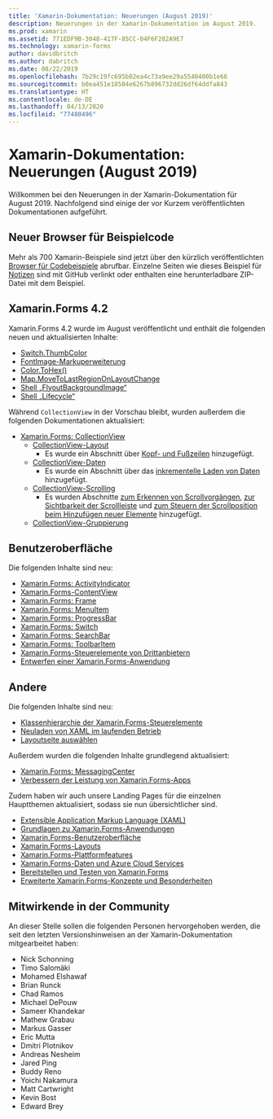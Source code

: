 ```yaml
---
title: 'Xamarin-Dokumentation: Neuerungen (August 2019)'
description: Neuerungen in der Xamarin-Dokumentation im August 2019.
ms.prod: xamarin
ms.assetid: 771EDF9B-3048-417F-85CC-04F6F282A9E7
ms.technology: xamarin-forms
author: davidbritch
ms.author: dabritch
ms.date: 08/22/2019
ms.openlocfilehash: 7b29c19fc695b02ea4c73a9ee29a5540400b1e66
ms.sourcegitcommit: b0ea451e18504e6267b896732dd26df64ddfa843
ms.translationtype: HT
ms.contentlocale: de-DE
ms.lasthandoff: 04/13/2020
ms.locfileid: "77480496"
---
```

# <a name="xamarin-docs-whats-new-august-2019"></a>Xamarin-Dokumentation: Neuerungen (August 2019)

Willkommen bei den Neuerungen in der Xamarin-Dokumentation für August 2019. Nachfolgend sind einige der vor Kurzem veröffentlichten Dokumentationen aufgeführt.

## <a name="new-sample-code-browser"></a>Neuer Browser für Beispielcode

Mehr als 700 Xamarin-Beispiele sind jetzt über den kürzlich veröffentlichten [Browser für Codebeispiele](https://docs.microsoft.com/samples/browse/?products=xamarin) abrufbar. Einzelne Seiten wie dieses Beispiel für [Notizen](https://docs.microsoft.com/samples/xamarin/xamarin-forms-samples/getstarted-notes-singlepage/) sind mit GitHub verlinkt oder enthalten eine herunterladbare ZIP-Datei mit dem Beispiel.

## <a name="xamarinforms-42"></a>Xamarin.Forms 4.2

Xamarin.Forms 4.2 wurde im August veröffentlicht und enthält die folgenden neuen und aktualisierten Inhalte:

- [Switch.ThumbColor](~/xamarin-forms/user-interface/switch.md#switch-appearance)
- [FontImage-Markuperweiterung](~/xamarin-forms/xaml/markup-extensions/consuming.md#fontimage-markup-extension)
- [Color.ToHex()](~/xamarin-forms/user-interface/colors.md#additional-methods)
- [Map.MoveToLastRegionOnLayoutChange](~/xamarin-forms/user-interface/map/map.md#maintain-map-region-on-layout-change)
- [Shell „FlyoutBackgroundImage“](~/xamarin-forms/app-fundamentals/shell/flyout.md#flyout-background-image)
- [Shell „Lifecycle“](~/xamarin-forms/app-fundamentals/shell/lifecycle.md)

Während `CollectionView` in der Vorschau bleibt, wurden außerdem die folgenden Dokumentationen aktualisiert:

- [Xamarin.Forms: CollectionView](~/xamarin-forms/user-interface/collectionview/index.md)
  - [CollectionView-Layout](~/xamarin-forms/user-interface/collectionview/layout.md)
    - Es wurde ein Abschnitt über [Kopf- und Fußzeilen](~/xamarin-forms/user-interface/collectionview/layout.md#headers-and-footers) hinzugefügt.
  - [CollectionView-Daten](~/xamarin-forms/user-interface/collectionview/populate-data.md)
    - Es wurde ein Abschnitt über das [inkrementelle Laden von Daten](~/xamarin-forms/user-interface/collectionview/populate-data.md#load-data-incrementally) hinzugefügt.
  - [CollectionView-Scrolling](~/xamarin-forms/user-interface/collectionview/scrolling.md)
    - Es wurden Abschnitte [zum Erkennen von Scrollvorgängen](~/xamarin-forms/user-interface/collectionview/scrolling.md#detect-scrolling), [zur Sichtbarkeit der Scrollleiste](~/xamarin-forms/user-interface/collectionview/scrolling.md#scroll-bar-visibility) und [zum Steuern der Scrollposition beim Hinzufügen neuer Elemente](~/xamarin-forms/user-interface/collectionview/scrolling.md#control-scroll-position-when-new-items-are-added) hinzugefügt.
  - [CollectionView-Gruppierung](~/xamarin-forms/user-interface/collectionview/grouping.md)

## <a name="user-interface"></a>Benutzeroberfläche

Die folgenden Inhalte sind neu:

- [Xamarin.Forms: ActivityIndicator](~/xamarin-forms/user-interface/activityindicator.md)
- [Xamarin.Forms-ContentView](~/xamarin-forms/user-interface/layouts/contentview.md)
- [Xamarin.Forms: Frame](~/xamarin-forms/user-interface/layouts/frame.md)
- [Xamarin.Forms: MenuItem](~/xamarin-forms/user-interface/menuitem.md)
- [Xamarin.Forms: ProgressBar](~/xamarin-forms/user-interface/progressbar.md)
- [Xamarin.Forms: Switch](~/xamarin-forms/user-interface/switch.md)
- [Xamarin.Forms: SearchBar](~/xamarin-forms/user-interface/searchbar.md)
- [Xamarin.Forms: ToolbarItem](~/xamarin-forms/user-interface/toolbaritem.md)
- [Xamarin.Forms-Steuerelemente von Drittanbietern](~/xamarin-forms/user-interface/controls/thirdparty.md)
- [Entwerfen einer Xamarin.Forms-Anwendung](~/xamarin-forms/user-interface/theming/theming.md)

## <a name="other"></a>Andere

Die folgenden Inhalte sind neu:

- [Klassenhierarchie der Xamarin.Forms-Steuerelemente](~/xamarin-forms/internals/class-hierarchy.md)
- [Neuladen von XAML im laufenden Betrieb](~/xamarin-forms/xaml/hot-reload.md)
- [Layoutseite auswählen](~/xamarin-forms/user-interface/layouts/choose-layout.md)

Außerdem wurden die folgenden Inhalte grundlegend aktualisiert:

- [Xamarin.Forms: MessagingCenter](~/xamarin-forms/app-fundamentals/messaging-center.md)
- [Verbessern der Leistung von Xamarin.Forms-Apps](~/xamarin-forms/deploy-test/performance.md)

Zudem haben wir auch unsere Landing Pages für die einzelnen Hauptthemen aktualisiert, sodass sie nun übersichtlicher sind.

- [Extensible Application Markup Language (XAML)](~/xamarin-forms/xaml/index.yml)
- [Grundlagen zu Xamarin.Forms-Anwendungen](~/xamarin-forms/app-fundamentals/index.yml)
- [Xamarin.Forms-Benutzeroberfläche](~/xamarin-forms/user-interface/index.yml)
- [Xamarin.Forms-Layouts](~/xamarin-forms/user-interface/layouts/index.yml)
- [Xamarin.Forms-Plattformfeatures](~/xamarin-forms/platform/index.yml)
- [Xamarin.Forms-Daten und Azure Cloud Services](~/xamarin-forms/data-cloud/index.yml)
- [Bereitstellen und Testen von Xamarin.Forms](~/xamarin-forms/deploy-test/index.yml)
- [Erweiterte Xamarin.Forms-Konzepte und Besonderheiten](~/xamarin-forms/internals/index.md)

## <a name="community-contributors"></a>Mitwirkende in der Community

An dieser Stelle sollen die folgenden Personen hervorgehoben werden, die seit den letzten Versionshinweisen an der Xamarin-Dokumentation mitgearbeitet haben:

- Nick Schonning
- Timo Salomäki
- Mohamed Elshawaf
- Brian Runck
- Chad Ramos
- Michael DePouw
- Sameer Khandekar
- Mathew Grabau
- Markus Gasser
- Eric Mutta
- Dmitri Plotnikov
- Andreas Nesheim
- Jared Ping
- Buddy Reno
- Yoichi Nakamura
- Matt Cartwright
- Kevin Bost
- Edward Brey
